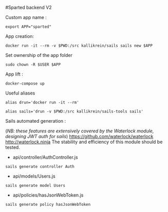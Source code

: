 #Sparted backend V2

Custom app name :

```export APP="sparted"```

App creation:

```docker run -it --rm -v $PWD:/src kallikrein/sails sails new $APP```

Set ownership of the app folder

```sudo chown -R $USER $APP```

App lift :

```docker-compose up```

Useful aliases

```alias drun='docker run -it --rm'```

```alias sails='drun -v $PWD:/src kallikrein/sails-tools sails'```

Sails automated generation :

(*NB: these features are extensively covered by the Waterlock module, designing JWT auth for sails*)
https://github.com/waterlock/waterlock
http://waterlock.ninja
The stability and efficiency of this module should be tested.


- api/controller/AuthController.js
```
sails generate controller Auth
```
- api/models/Users.js
```
sails generate model Users
```
- api/policies/hasJsonWebToken.js
```
sails generate policy hasJsonWebToken
```
